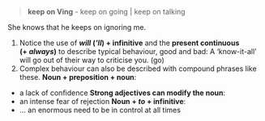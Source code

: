 
> **keep on Ving** - keep on going | keep on talking

She knows that he keeps on ignoring me.

1. Notice the use of **_will_ (_’ll_) + infinitive** and the **present continuous (+ _always_)** to describe typical behaviour, good and bad:
   A ‘know-it-all’ will go out of their way to criticise you. (go)
2. Complex behaviour can also be described with compound phrases like these.
**Noun + preposition + noun**:
- a lack of confidence
**Strong adjectives can modify the noun**:
- an intense fear of rejection
**Noun + _to_ + infinitive**:
- ... an enormous need to be in control at all times